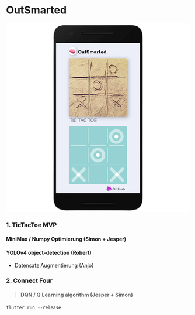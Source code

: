 # OutSmarted
![outSmarted](outsmarted.png)

### 1. TicTacToe MVP
#### MiniMax / Numpy Optimierung (Simon + Jesper)
#### YOLOv4 object-detection (Robert)
- Datensatz Augmentierung (Anjo)

### 2. Connect Four
> #### DQN / Q Learning algorithm (Jesper + Simon)
```
flutter run --release
```